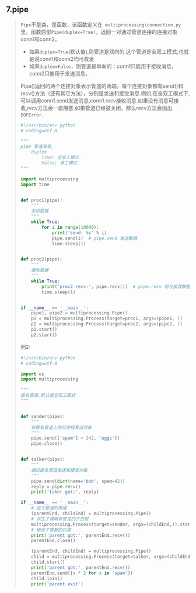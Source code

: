 ## 7.pipe

> `Pipe`不是类，是函数，该函数定义在` multiprocessing\connection.py`里，函数原型`Pipe(duplex=True)`，返回一对通过管道连接的连接对象conn1和conn2。
>
> - 如果`duplex=True`(默认值),则管道是双向的.这个管道是全双工模式,也就是说conn1和conn2均可收发
> - 如果`duplex=False`，则管道是单向的：conn1只能用于接收消息，conn2只能用于发送消息。
>
> Pipe()返回的两个连接对象表示管道的两端，每个连接对象都有send()和recv()方法（还有其它方法），分别是发送和接受消息.例如,在全双工模式下,可以调用conn1.send发送消息,conn1.recv接收消息.如果没有消息可接收,recv方法会一直阻塞.如果管道已经被关闭，那么recv方法会抛出`EOFError`.
>
> ```python
> #!/usr/bin/env python
> # coding=utf-8
>
> """
> pipe 管道消息,
>     duplex
>         True: 全双工模式
>         False: 单工模式
> """
>
> import multiprocessing
> import time
>
>
> def proc1(pipe):
>     """
>     发送数据
>     """
>     while True:
>         for i in range(10000):
>             print('send: %s' % i)
>             pipe.send(i)  # pipe.send 发送数据
>             time.sleep(1)
>
>
> def proc2(pipe):
>     """
>     接收数据
>     """
>     while True:
>         print('proc2 recv:', pipe.recv())  # pipe.recv 用与接收数据
>         time.sleep(1)
>
>
> if __name__ == '__main__':
>     pipe1, pipe2 = multiprocessing.Pipe()
>     p1 = multiprocessing.Process(target=proc1, args=(pipe1, ))
>     p2 = multiprocessing.Process(target=proc2, args=(pipe2, ))
>     p1.start()
>     p2.start()
>
> ```
>
> 例2:
>
> ```python
> #!/usr/bin/env python
> # coding=utf-8
>
> import os
> import multiprocessing
>
> """
> 匿名管道,默认是全双工模式
> """
>
>
> def sender(pipe):
>     """
>     在匿名管道上向父进程发送对象
>     """
>     pipe.send(['spam'] + [42, 'eggs'])
>     pipe.close()
>
>
> def talker(pipe):
>     """
>     通过匿名管道发送和接受对象
>     """
>     pipe.send(dict(name='bob', spam=42))
>     reply = pipe.recv()
>     print('taker got:', reply)
>
> if __name__ == '__main__':
>     # 定义管道的两端
>     (parentEnd, childEnd) = multiprocessing.Pipe()
>     # 派生了滴啊有管道的子进程
>     multiprocessing.Process(target=sender, args=(childEnd,)).start()
>     # 输出了管都的内容
>     print('parent got:', parentEnd.recv())
>     parentEnd.close()
>
>     (parentEnd, childEnd) = multiprocessing.Pipe()
>     child = multiprocessing.Process(target=talker, args=(childEnd,))
>     child.start()
>     print('parent got:', parentEnd.recv())
>     parentEnd.send({x * 2 for x in 'spam'})
>     child.join()
>     print('parent exit')
>
> ```
>
> 